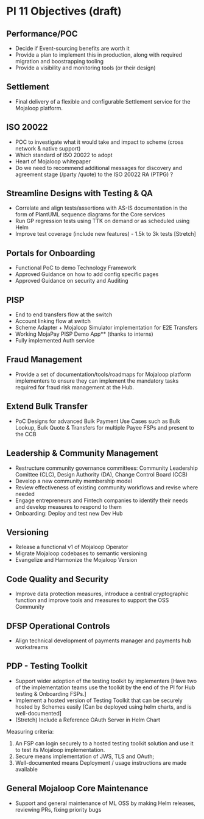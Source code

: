 # PI 11 Objectives (draft)

## Performance/POC
* Decide if Event-sourcing benefits are worth it
* Provide a plan to implement this in production, along with required  migration and boostrapping tooling
* Provide a visibility and monitoring tools (or their design)

## Settlement
* Final delivery of a flexible and configurable Settlement service for the Mojaloop platform.

## ISO 20022
* POC to investigate what it would take and impact to scheme (cross network & native support)
* Which standard of ISO 20022 to adopt
* Heart of Mojaloop whitepaper
* Do we need to recommend additional messages for discovery and agreement stage (/party /quote) to the ISO 20022 RA (PTPG) ?

## Streamline Designs with Testing & QA
* Correlate and align tests/assertions with AS-IS documentation in the form of PlantUML sequence diagrams  for the Core services
* Run GP regression tests using TTK on demand or as scheduled using Helm
* Improve test coverage (include new features) - 1.5k to 3k tests [Stretch]

## Portals for Onboarding
* Functional PoC to demo Technology Framework
* Approved Guidance on how to add config specific pages
* Approved Guidance on security and Auditing

## PISP
* End to end transfers flow at the switch
* Account linking flow at switch
* Scheme Adapter + Mojaloop Simulator implementation for E2E Transfers 
* Working MojaPay PISP Demo App** (thanks to interns)
* Fully implemented Auth service

## Fraud Management
* Provide a set of documentation/tools/roadmaps for Mojaloop platform implementers to ensure they can implement the mandatory tasks required for fraud risk management at the Hub.

## Extend Bulk Transfer
* PoC Designs for advanced Bulk Payment Use Cases such as Bulk Lookup, Bulk Quote & Transfers for multiple Payee FSPs and present to the CCB

## Leadership & Community Management
* Restructure community governance committees: Community Leadership Comittee (CLC), Design Authority (DA), Change Control Board (CCB)
* Develop a new community membership model
* Review effectiveness of existing community workflows and revise where needed
* Engage entrepreneurs and Fintech companies to identify their needs and develop measures to respond to them
* Onboarding: Deploy and test new Dev Hub 

## Versioning
* Release a functional v1 of Mojaloop Operator
* Migrate Mojaloop codebases to semantic versioning
* Evangelize and Harmonize the Mojaloop Version

## Code Quality and Security
* Improve data protection measures, introduce a central cryptographic function and improve tools and measures to support the OSS Community

## DFSP Operational Controls
* Align technical development of payments manager and payments hub workstreams

## PDP - Testing Toolkit
* Support wider adoption of the testing toolkit by implementers
[Have two of the implementation teams use the toolkit by the end of the PI for Hub testing & Onboarding FSPs.]
* Implement a hosted version of Testing Toolkit that can be securely hosted by Schemes easily
[Can be deployed using helm charts, and is well-documented]
* (Stretch) Include a Reference OAuth Server in Helm Chart

Measuring criteria:
1.	An FSP can login securely to a hosted testing toolkit solution and use it to test its Mojaloop implementation.
2.	Secure means implementation of JWS, TLS and OAuth;
3.	Well-documented means Deployment / usage instructions are made available

## General Mojaloop Core Maintenance
* Support and general maintenance of ML OSS by making Helm releases, reviewing PRs, fixing priority bugs

